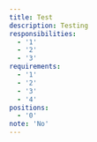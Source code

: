 ```yaml
---
title: Test
description: Testing
responsibilities:
  - '1'
  - '2'
  - '3'
requirements:
  - '1'
  - '2'
  - '3'
  - '4'
positions:
  - '0'
note: 'No'
---
```


